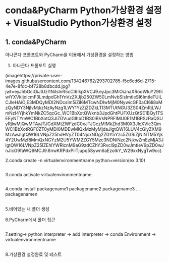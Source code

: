 # conda&PyCharm Python가상환경 설정 + VisualStudio Python가상환경 설정

## 1. conda&PyCharm

아나콘다 프롬포트와 PyCharm을 이용해서 가상환경을 설정하는 방법

1. 아나콘다 프롬포트 실행

(imagehttps://private-user-images.githubusercontent.com/134246762/293702785-f5c6cd6d-2715-4e7e-8fdc-bf728b8dbcdd.jpg?jwt=eyJhbGciOiJIUzI1NiIsInR5cCI6IkpXVCJ9.eyJpc3MiOiJnaXRodWIuY29tIiwiYXVkIjoicmF3LmdpdGh1YnVzZXJjb250ZW50LmNvbSIsImtleSI6ImtleTUiLCJleHAiOjE3MDQyMDI2NDcsIm5iZiI6MTcwNDIwMjM0NywicGF0aCI6Ii8xMzQyNDY3NjIvMjkzNzAyNzg1LWY1YzZjZDZkLTI3MTUtNGU3ZS04ZmRjLWJmNzI4YjhkYmNkZC5qcGc_WC1BbXotQWxnb3JpdGhtPUFXUzQtSE1BQy1TSEEyNTYmWC1BbXotQ3JlZGVudGlhbD1BS0lBVkNPRFlMU0E1M1BRSzRaQSUyRjIwMjQwMTAyJTJGdXMtZWFzdC0xJTJGczMlMkZhd3M0X3JlcXVlc3QmWC1BbXotRGF0ZT0yMDI0MDEwMlQxMzMyMjdaJlgtQW16LUV4cGlyZXM9MzAwJlgtQW16LVNpZ25hdHVyZT04NjcxNDg2ZGY5Yzc5ZGRiZjNiNTM5Yjk4Y2UwMzRiMmQxNGYzM2U5YWM2ZGY5Mzc3NDNiNzc2NjkwZmEzMjA3JlgtQW16LVNpZ25lZEhlYWRlcnM9aG9zdCZhY3Rvcl9pZD0wJmtleV9pZD0wJnJlcG9faWQ9MCJ9.8nwKRPdxPiITjupq5Sywn6aEzoIkY_W29xxNygTw9cc)

2.conda create -n virtualenvironmentname python=version(ex.3.10)

<image>

3.conda activate virtualenvironmentname 

<image>

4.conda install packagename1 packagename2 packagename3 ... packagenamen

<image>

5.비어있는 새 폴더 생성

6.PyCharm에서 폴더 접근

<image>

7.setting-> python interpreter -> add interpreter -> conda Environment -> virtualenvironmentname

<image>

8.가상환경 설정완료 및 테스트

<image>
